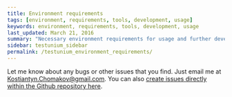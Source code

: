 ```yaml
---
title: Environment requirements
tags: [environment, requirements, tools, development, usage]
keywords: environment, requirements, tools, development, usage
last_updated: March 21, 2016
summary: "Necessary environment requirements for usage and further development of TestUnium."
sidebar: testunium_sidebar
permalink: /testunium_environment_requirements/
---
```


Let me know about any bugs or other issues that you find. Just email me at <a href="mailto:kostiantyn.chomakov@gmail.com">Kostiantyn.Chomakov@gmail.com</a>. 
You can also [create issues directly within the Github repository here](https://github.com/takinosaji/testunium/issues).
